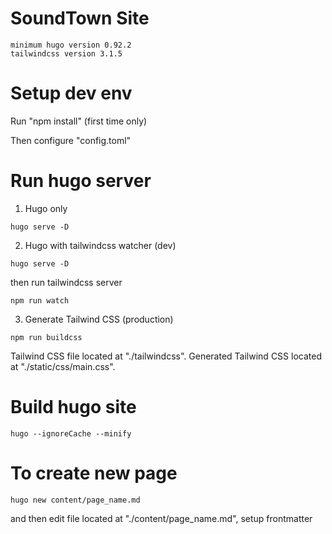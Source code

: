 # SoundTown Site

```
minimum hugo version 0.92.2
tailwindcss version 3.1.5
```

# Setup dev env

Run "npm install" (first time only)

Then configure "config.toml"

# Run hugo server

1. Hugo only

```
hugo serve -D
```

2. Hugo with tailwindcss watcher (dev)

```
hugo serve -D
```

then run tailwindcss server

```
npm run watch
```

3. Generate Tailwind CSS (production)

```
npm run buildcss
```

Tailwind CSS file located at "./tailwindcss".
Generated Tailwind CSS located at "./static/css/main.css".

# Build hugo site

```
hugo --ignoreCache --minify
```

# To create new page

```
hugo new content/page_name.md
```

and then edit file located at "./content/page_name.md", setup frontmatter
